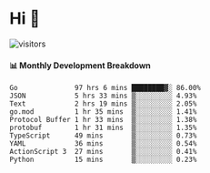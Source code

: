 # Hi 👋
 
![visitors](https://visitor-badge.glitch.me/badge?page_id=sorcererxw.sorcererx)

#### 📊 Monthly Development Breakdown

<!--START_SECTION:waka-->
```text
Go              97 hrs 6 mins ████████▓░ 86.00%
JSON            5 hrs 33 mins ▒░░░░░░░░░ 4.93%
Text            2 hrs 19 mins ▒░░░░░░░░░ 2.05%
go.mod          1 hr 35 mins  ▒░░░░░░░░░ 1.41%
Protocol Buffer 1 hr 33 mins  ▒░░░░░░░░░ 1.38%
protobuf        1 hr 31 mins  ▒░░░░░░░░░ 1.35%
TypeScript      49 mins       ▒░░░░░░░░░ 0.73%
YAML            36 mins       ▒░░░░░░░░░ 0.54%
ActionScript 3  27 mins       ▒░░░░░░░░░ 0.41%
Python          15 mins       ▒░░░░░░░░░ 0.23%
```
<!--END_SECTION:waka-->
